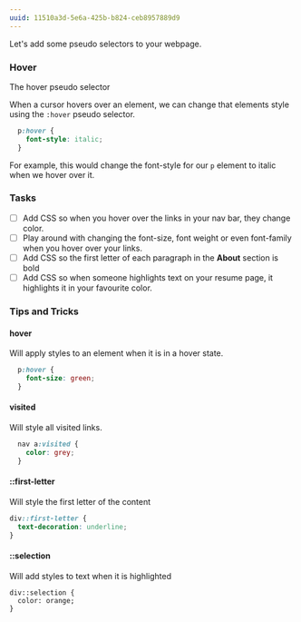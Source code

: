 ```yaml
---
uuid: 11510a3d-5e6a-425b-b824-ceb8957889d9
---
```


Let's add some pseudo selectors to your webpage.

### Hover

The hover pseudo selector

When a cursor hovers over an element, we can change that elements style using the `:hover` pseudo
selector.

```css
  p:hover {
    font-style: italic;
  }
```

For example, this would change the font-style for our `p` element to italic when we hover over it.

### Tasks

- [ ] Add CSS so when you hover over the links in your nav bar, they change color.
- [ ] Play around with changing the font-size, font weight or even font-family when you hover over your links.
- [ ] Add CSS so the first letter of each paragraph in the **About** section is bold
- [ ] Add CSS so when someone highlights text on your resume page, it highlights it in your favourite color.

### Tips and Tricks

#### hover
Will apply styles to an element when it is in a hover state.

```css
  p:hover {
    font-size: green;
  }
```


#### visited
Will style all visited links.

```css
  nav a:visited {
    color: grey;
  }
```


#### ::first-letter

Will style the first letter of the content

```css
div::first-letter {
  text-decoration: underline;
}
```

#### ::selection

Will add styles to text when it is highlighted

```
div::selection {
  color: orange;
}
```
